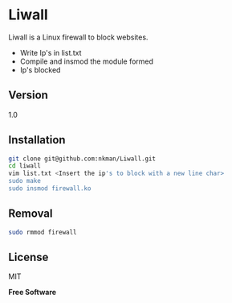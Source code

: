 Liwall
=========

Liwall is a Linux firewall to block websites.

  - Write Ip's in list.txt
  - Compile and insmod the module formed
  - Ip's blocked

Version
----

1.0

Installation
--------------

```sh
git clone git@github.com:nkman/Liwall.git
cd liwall
vim list.txt <Insert the ip's to block with a new line char>
sudo make
sudo insmod firewall.ko
```

Removal
-----------

```sh
sudo rmmod firewall
```

License
----

MIT


**Free Software**
